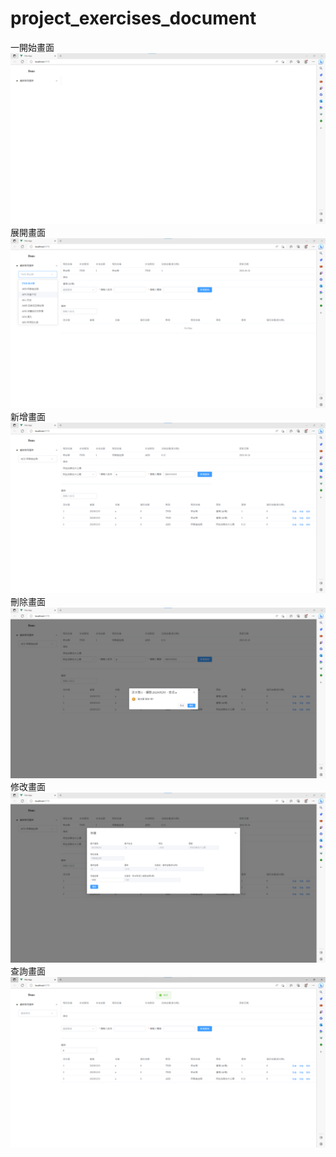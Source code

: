 # project_exercises_document
一開始畫面
![image](https://github.com/LifanC/project_exercises_document/blob/master/1開始.png)
展開畫面
![image](https://github.com/LifanC/project_exercises_document/blob/master/3展開.png)
新增畫面
![image](https://github.com/LifanC/project_exercises_document/blob/master/4新增.png)
刪除畫面
![image](https://github.com/LifanC/project_exercises_document/blob/master/5刪除.png)
修改畫面
![image](https://github.com/LifanC/project_exercises_document/blob/master/6修改.png)
查詢畫面
![image](https://github.com/LifanC/project_exercises_document/blob/master/7查詢.png)
